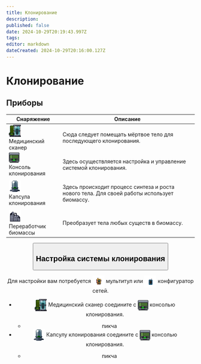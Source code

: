 ```yaml
---
title: Клонирование
description: 
published: false
date: 2024-10-29T20:19:43.997Z
tags: 
editor: markdown
dateCreated: 2024-10-29T20:16:00.127Z
---
```


# Клонирование
<p>

## Приборы

<div class="tb">
<center>
  <table class="med">
    <thead>
      <tr>
        <th>Снаряжение</th>
        <th>Описание</th>
      </tr>
    </thead>
    <tbody>
      <tr>
        <td><img src="/guides/medicine/cloning/medicalscanner.png" class="png1"><br>Медицинский сканер</td>
        <td><p>Сюда следует помещать мёртвое тело для последующего клонирования. 
        </td>
      </tr>
      <tr>
        <td><img src="/guides/medicine/cloning/computer_dna.gif" class="png1"><br>Консоль клонирования</td>
        <td><p>Здесь осуществляется настройка и управление системой клонирования. 
        </td>
      </tr>
      <tr>
        <td><img src="/guides/medicine/cloning/cloningpod.png" class="png1"><br>Капсула клонирования</td>
        <td><p>Здесь происходит процесс синтеза и роста нового тела. Для своей работы использует биомассу.
        </td>
      </tr>
      <tr>
        <td><img src="/guides/medicine/cloning/biomassreclaimer.png" class="png1"><br>Переработчик биомассы</td>
        <td><p>Преобразует тела любых существ в биомассу. 
        </td>
      </tr>
    </tbody>
  </table>
</center>
</div>

<center>
  <div class="maincontainer">
    <button type="button" class="collapsible"><h2>Настройка системы клонирования</h2></button>
    <div class="content">
      <p>Для настройки вам потребуется <img src="/guides/medicine/cloning/multitool.png" style="vertical-align: middle"> мультитул или <img src="/guides/medicine/cloning/network_configurator.gif" style="vertical-align: middle"> конфигуратор сетей.</p>
      <ul>
        <li><img src="/guides/medicine/cloning/medicalscanner.png" class="png1" style="vertical-align: middle"> Медицинский сканер соедините с <img src="/guides/medicine/cloning/computer_dna.gif" class="png1" style="vertical-align: middle"> консолью клонирования.</li>
<ul><li>пикча</li>
</ul>
        <li><img src="/guides/medicine/cloning/cloningpod.png" class="png1" style="vertical-align: middle"> Капсулу клонирования соедините с <img src="/guides/medicine/cloning/computer_dna.gif" class="png1" style="vertical-align: middle"> консолью клонирования.</li>
<ul><li>пикча</li>
</ul>
      </ul>
    </div>
</center>
